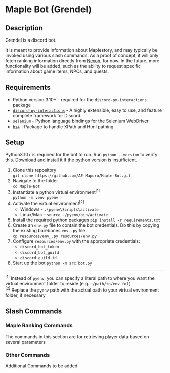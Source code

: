 # Maple Bot (Grendel)

## Description

Grendel is a discord bot. 

It is meant to provide information about Maplestory, and may typically be invoked using various slash commands. As a proof of concept, it will only fetch ranking information directly from [Nexon](maplestory.nexon.net), for now. In the future, more functionality will be added, such as the ability to request specific information about game items, NPCs, and quests. 

## Requirements
- Python version 3.10+ - required for the `discord-py-interactions` package  
- [`discord-py-interactions`](https://pypi.org/project/discord-py-interactions/) - A highly extensible, easy to use, and feature complete framework for Discord.
- [`selenium`](https://pypi.org/project/selenium/) - Python language bindings for the Selenium WebDriver
- [`bs4`](https://pypi.org/project/beautifulsoup4/) - Package to handle XPath and Html pathing

## Setup
Python3.10+ is required for the bot to run. 
Run `python --version` to verify this. 
[Download and install](https://www.python.org/downloads/) it if the python version is insufficient. 
1. Clone this repository  
   `git clone https://github.com/AE-Mapuro/Maple-Bot.git`
2. Navigate to the folder  
   `cd Maple-Bot`
3. Instantiate a python virtual environment<sup>[1]</sup>  
   `python -m venv pyenv`
4. Activate the virtual environment<sup>[2]</sup>  
   - Windows - `.\pyenv\Scripts\activate`
   - Linux/Mac - `source ./pyenv/bin/activate`
5. Install the required python packages
   `pip install -r requirements.txt`
6. Create an `env.py` file to contain the bot credentials.
   Do this by copying the existing barebones `env_.py` file.  
   `cp resources/env_.py resources/env.py`
7. Configure `resources/env.py` with the appropriate credentials:
   - `discord_bot_token` 
   - `discord_bot_guild`
   - `discord_guild_id`
8. Start up the bot
    `python -m src.bot.py`

---

<sup>[1]</sup> Instead of `pyenv`, you can specify a literal path to where you want the virtual environment folder to reside (e.g. `~/path/to/env_fol`)  
<sup>[2]</sup> Replace the `pyenv` path with the actual path to your virtual environment folder, if necessary  

## Slash Commands
### Maple Ranking Commands
The commands in this section are for retrieving player data based on several parameters

### Other Commands
Additional Commands to be added
